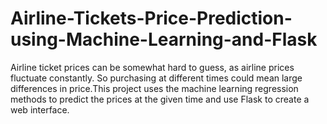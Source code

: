 # Airline-Tickets-Price-Prediction-using-Machine-Learning-and-Flask
Airline ticket prices can be somewhat hard to guess, as airline prices fluctuate constantly. So purchasing at different times could mean large differences in price.This project uses the machine learning regression methods to predict the prices at the given time and use Flask to create a web interface.
